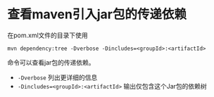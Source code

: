 # 查看maven引入jar包的传递依赖

在pom.xml文件的目录下使用
```
mvn dependency:tree -Dverbose -Dincludes=<groupId>:<artifactId>
```
命令可以查看jar包的传递依赖。

- `-Dverbose` 列出更详细的信息
- `-Dincludes=<groupId>:<artifactId>` 输出仅包含这个Jar包的依赖树
